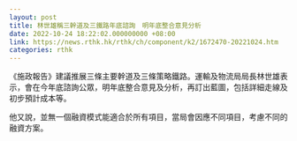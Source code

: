 ```yaml
---
layout: post
title: 林世雄稱三幹道及三鐵路年底諮詢　明年底整合意見分析
date: 2022-10-24 18:22:02.000000000 +08:00
link: https://news.rthk.hk/rthk/ch/component/k2/1672470-20221024.htm
categories: rthk
---
```


《施政報告》建議推展三條主要幹道及三條策略鐵路。運輸及物流局局長林世雄表示，會在今年底諮詢公眾，明年底整合意見及分析，再訂出藍圖，包括詳細走線及初步預計成本等。

他又說，並無一個融資模式能適合於所有項目，當局會因應不同項目，考慮不同的融資方案。
